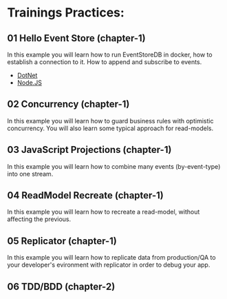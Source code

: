 # Trainings Practices:

## 01 Hello Event Store (chapter-1)

In this example you will learn how to run EventStoreDB in docker, how to establish a connection to it. How to append and subscribe to events.

* [DotNet](./src/dotnet/01-hello-event-store/README.md)
* [Node.JS](./src/nodejs/01-hello-event-store/README.md)

## 02 Concurrency (chapter-1)

In this example you will learn how to guard business rules with optimistic concurrency. You will also learn some typical approach for read-models.

## 03 JavaScript Projections (chapter-1)

In this example you will learn how to combine many events (by-event-type) into one stream. 

## 04 ReadModel Recreate (chapter-1)

In this example you will learn how to recreate a read-model, without affecting the previous. 

## 05 Replicator (chapter-1)

In this example you will learn how to replicate data from production/QA to your developer's evironment with replicator in order to debug your app. 

## 06 TDD/BDD (chapter-2)